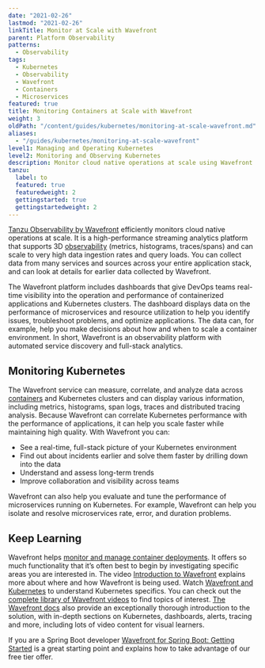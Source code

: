```yaml
---
date: "2021-02-26"
lastmod: "2021-02-26"
linkTitle: Monitor at Scale with Wavefront
parent: Platform Observability
patterns:
  - Observability
tags:
  - Kubernetes
  - Observability
  - Wavefront
  - Containers
  - Microservices
featured: true
title: Monitoring Containers at Scale with Wavefront
weight: 3
oldPath: "/content/guides/kubernetes/monitoring-at-scale-wavefront.md"
aliases:
  - "/guides/kubernetes/monitoring-at-scale-wavefront"
level1: Managing and Operating Kubernetes
level2: Monitoring and Observing Kubernetes
description: Monitor cloud native operations at scale using Wavefront
tanzu:
  label: to
  featured: true
  featuredweight: 2
  gettingstarted: true
  gettingstartedweight: 2
---
```


[Tanzu Observability by Wavefront](https://tanzu.vmware.com/observability) efficiently monitors cloud native operations at scale. It is a high-performance streaming analytics platform that supports 3D [observability](https://tanzu.vmware.com/what-is-observability) (metrics, histograms, traces/spans) and can scale to very high data ingestion rates and query loads. You can collect data from many services and sources across your entire application stack, and can look at details for earlier data collected by Wavefront.

The Wavefront platform includes dashboards that give DevOps teams real-time visibility into the operation and performance of containerized applications and Kubernetes clusters. The dashboard displays data on the performance of microservices and resource utilization to help you identify issues, troubleshoot problems, and optimize applications. The data can, for example, help you make decisions about how and when to scale a container environment. In short, Wavefront is an observability platform with automated service discovery and full-stack analytics.

## Monitoring Kubernetes

The Wavefront service can measure, correlate, and analyze data across [containers](https://tanzu.vmware.com/containers) and Kubernetes clusters and can display various information, including metrics, histograms, span logs, traces and distributed tracing analysis.
Because Wavefront can correlate Kubernetes performance with the performance of applications, it can help you scale faster while maintaining high quality. With Wavefront you can:

- See a real-time, full-stack picture of your Kubernetes environment
- Find out about incidents earlier and solve them faster by drilling down into the data
- Understand and assess long-term trends
- Improve collaboration and visibility across teams

Wavefront can also help you evaluate and tune the performance of microservices running on Kubernetes. For example, Wavefront can help you isolate and resolve microservices rate, error, and duration problems.

## Keep Learning

Wavefront helps [monitor and manage container deployments](https://tanzu.vmware.com/kubernetes-monitoring). It offers so much functionality that it’s often best to begin by investigating specific areas you are interested in. The video [Introduction to Wavefront](https://tanzu.vmware.com/content/vmware-tanzu-observability-by-wavefront-videos/introduction-to-wavefront) explains more about where and how Wavefront is being used. Watch [Wavefront and Kubernetes](https://tanzu.vmware.com/content/vmware-tanzu-observability-by-wavefront-videos/wavefront-and-kubernetes) to understand Kubernetes specifics. You can check out the [complete library of Wavefront videos](https://tanzu.vmware.com/content/vmware-tanzu-observability-by-wavefront-videos) to find topics of interest. [The Wavefront docs](https://docs.wavefront.com/index.html) also provide an exceptionally thorough introduction to the solution, with in-depth sections on Kubernetes, dashboards, alerts, tracing and more, including lots of video content for visual learners.

If you are a Spring Boot developer [Wavefront for Spring Boot: Getting Started](/guides/spring/spring-wavefront-gs/) is a great starting point and explains how to take advantage of our free tier offer.
